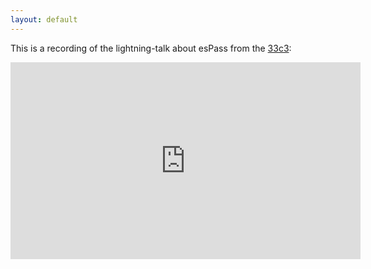 ```yaml
---
layout: default
---
```

This is a recording of the lightning-talk about esPass from the [33c3](https://events.ccc.de/congress/2016/wiki/Main_Page):

<iframe width="560" height="315" src="https://www.youtube.com/embed/d_bOaZh61f8" frameborder="0" allowfullscreen></iframe>

